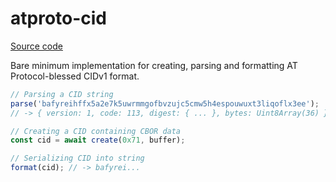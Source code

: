 # atproto-cid

[Source code](https://codeberg.org/mary-ext/pkg-atproto-cid)

Bare minimum implementation for creating, parsing and formatting AT Protocol-blessed CIDv1 format.

```ts
// Parsing a CID string
parse('bafyreihffx5a2e7k5uwrmmgofbvzujc5cmw5h4espouwuxt3liqoflx3ee');
// -> { version: 1, code: 113, digest: { ... }, bytes: Uint8Array(36) }

// Creating a CID containing CBOR data
const cid = await create(0x71, buffer);

// Serializing CID into string
format(cid); // -> bafyrei...
```
